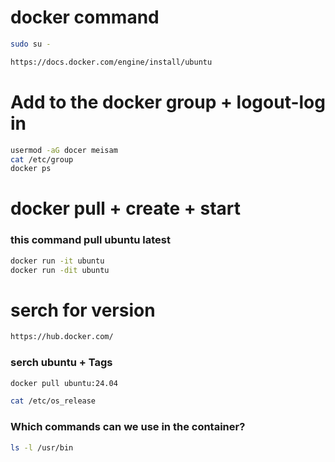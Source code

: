 # docker command

```bash
sudo su -
```
```bash
https://docs.docker.com/engine/install/ubuntu
```
# Add to the docker group + logout-log in
```bash
usermod -aG docer meisam
cat /etc/group
docker ps
```
# docker pull + create + start
### this command pull ubuntu latest
```bash
docker run -it ubuntu
docker run -dit ubuntu
```

# serch for version
```bash
https://hub.docker.com/
```
### serch ubuntu + Tags
```bash
docker pull ubuntu:24.04
```
```bash
cat /etc/os_release
```
### Which commands can we use in the container?
```bash
ls -l /usr/bin
```
```bash

